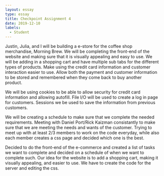 ```yaml
---
layout: essay
type: essay
title: Checkpoint Assignment 4
date: 2019-12-10
labels:
  - Student
---
```

Justin, Julia, and I will be building a e-store for the coffee shop merchandise, Morning Brew. We will be completing the front-end of the website and making sure that it is visually appealing and easy to use. We will be adding in a shopping cart and have multiple sub tabs for the different types of products. Make using the credit card information and customer interaction easier to use. Allow both the payment and customer information to be stored and remembered when they come back to buy another product.   

We will be using cookies to be able to allow security for credit card information and allowing autofill. File I/O will be used to create a log in page for customers. Sessions we be used to save the information from previous customers. 

We will be creating a schedule to make sure that we complete the needed requirements. Meeting with Daniel Port/Rick Kaizman consistantly to make sure that we are meeting the needs and wants of the customer. Trying to meet up with at least 2/3 members to work on the code everyday, while also each member creates a css page and decided which one is the best. 

Decided to do the front-end of the e-commerce and created a list of tasks we want to complete and decided on a schedule of when we want to complete such. Our idea for the website is to add a shopping cart, making it visually appealing, and easier to use. We have to create the code for the server and editing the css. 
